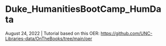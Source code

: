 # Duke_HumanitiesBootCamp_HumData
 August 24, 2022 | Tutorial based on this OER: https://github.com/UNC-Libraries-data/OnTheBooks/tree/main/oer

